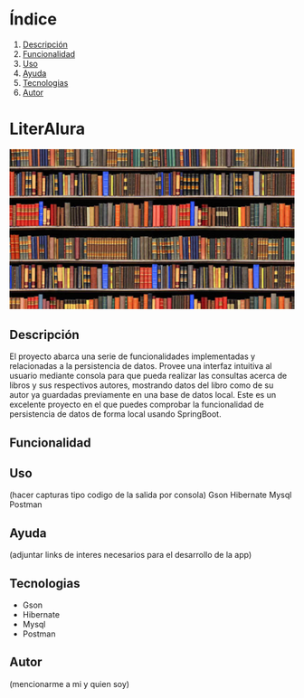 # Índice 
1. [Descripción](#descripción)
2. [Funcionalidad](#funcionalidad)
3. [Uso](#uso)
4. [Ayuda](#ayuda)
5. [Tecnologias](#tecnologias)
6. [Autor](#autor)
   
<h1>LiterAlura</h1>

![Imagen](src/main/java/com/literalura/literalura/libroPortada.jpg)

## Descripción
El proyecto abarca una serie de funcionalidades implementadas y relacionadas a la persistencia de datos. Provee una interfaz intuitiva al usuario mediante consola para que pueda realizar las consultas acerca de libros y sus respectivos autores, mostrando datos del libro como de su autor ya guardadas previamente en una base de datos local. Este es un excelente proyecto en el que puedes comprobar la funcionalidad de persistencia de datos de forma local usando SpringBoot.

## Funcionalidad


## Uso
(hacer capturas tipo codigo de la salida por consola)
Gson
Hibernate 
Mysql 
Postman 

## Ayuda
(adjuntar links de interes necesarios para el desarrollo de la app)



## Tecnologias
- Gson
- Hibernate 
- Mysql 
- Postman 

## Autor
(mencionarme a mi y quien soy)





